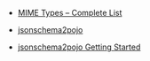 - [MIME Types – Complete List](http://www.sitepoint.com/web-foundations/mime-types-complete-list/)

- [jsonschema2pojo](http://www.jsonschema2pojo.org/)
- [jsonschema2pojo Getting Started](https://github.com/joelittlejohn/jsonschema2pojo/wiki/Getting-Started)
